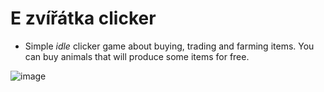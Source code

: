 # E zvířátka clicker
- Simple *idle* clicker game about buying, trading and farming items. You can buy animals that will produce some items for free.

![image](https://github.com/MiftikCZ/ezviratka/assets/89579269/5e2a77b6-cb27-45da-85c3-f8433853ddcb)
